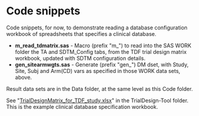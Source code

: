 # Code snippets
Code snippets, for now, to demonstrate reading a database configuration workbook of spreadsheets that specifies a clinical database.  

+ **m_read_tdmatrix.sas** - Macro (prefix "m_") to read into the SAS WORK folder the TA and SDTM_Config tabs, from the TDF trial design matrix workbook, updated with SDTM configuration details.
+ **gen_sitearmwgts.sas** - Generate (prefix "gen_") DM dset, with Study, Site, Subj and Arm(CD) vars as specified in those WORK data sets, above.

Result data sets are in the Data folder, at the same level as this Code folder.  

See "[TrialDesignMatrix_for_TDF_study.xlsx](../TrialDesign-Tool/TrialDesignMatrix_for_TDF_study.xlsx)" in the TrialDesign-Tool folder. This is the example clinical database specification workbook.  
